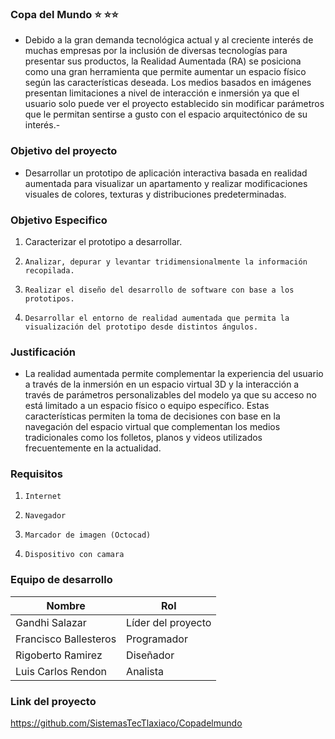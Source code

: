 ### Copa del Mundo :star: :star::star:

- Debido a la gran demanda tecnológica actual y al creciente interés de muchas empresas por la inclusión de diversas tecnologías para presentar sus productos, la Realidad Aumentada (RA) se posiciona como una gran herramienta que permite aumentar un espacio físico según las características deseada. Los medios basados en imágenes presentan limitaciones a nivel de interacción e inmersión ya que el usuario solo puede ver el proyecto establecido sin modificar parámetros que le permitan sentirse a gusto con el espacio arquitectónico de su interés.- 

### Objetivo del proyecto

- Desarrollar un prototipo de aplicación interactiva basada en realidad aumentada para visualizar un apartamento y realizar modificaciones visuales de colores, texturas y distribuciones predeterminadas.

### Objetivo Especifico

1.  Caracterizar el prototipo a desarrollar.
2.     Analizar, depurar y levantar tridimensionalmente la información recopilada.
3.     Realizar el diseño del desarrollo de software con base a los prototipos.
4.     Desarrollar el entorno de realidad aumentada que permita la visualización del prototipo desde distintos ángulos.

### Justificación

- La realidad aumentada permite complementar la experiencia del usuario a través de la inmersión en un espacio virtual 3D y la interacción a través de parámetros personalizables del modelo ya que su acceso no está limitado a un espacio físico o equipo específico. Estas características permiten la toma de decisiones con base en la navegación del espacio virtual que complementan los medios tradicionales como los folletos, planos y videos utilizados frecuentemente en la actualidad.

### Requisitos

1.     Internet
2.     Navegador
3.     Marcador de imagen (Octocad)
4.     Dispositivo con camara

### Equipo de desarrollo

                    
Nombre  | Rol
------------- | -------------
Gandhi Salazar  | Líder del proyecto
Francisco Ballesteros  | Programador
Rigoberto Ramirez  | Diseñador
Luis Carlos Rendon  | Analista

### Link del proyecto
https://github.com/SistemasTecTlaxiaco/Copadelmundo
